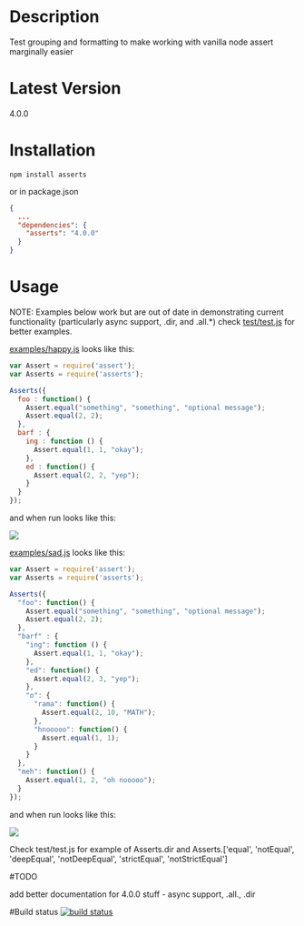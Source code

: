 # Description

Test grouping and formatting to make working with vanilla node assert marginally easier

# Latest Version

4.0.0

# Installation
```
npm install asserts
```

or in package.json

```json
{
  ...
  "dependencies": {
    "asserts": "4.0.0"
  }
}
```

# Usage
NOTE: Examples below work but are out of date in demonstrating current functionality (particularly async support, .dir, and .all.*) check [test/test.js](https://github.com/stephenhandley/asserts/blob/master/test/test.js) for better examples.

[examples/happy.js](https://github.com/stephenhandley/asserts/blob/master/examples/happy.js) looks like this:

```js
var Assert = require('assert');
var Asserts = require('asserts');

Asserts({
  foo : function() {
    Assert.equal("something", "something", "optional message");
    Assert.equal(2, 2);
  },
  barf : {
    ing : function () {
      Assert.equal(1, 1, "okay");
    },
    ed : function() {
      Assert.equal(2, 2, "yep");
    }
  }
});
```
and when run looks like this:

![](https://raw.github.com/stephenhandley/asserts/master/examples/happy_output.png)

[examples/sad.js](https://github.com/stephenhandley/asserts/blob/master/examples/sad.js) looks like this:

```js
var Assert = require('assert');
var Asserts = require('asserts');

Asserts({
  "foo": function() {
    Assert.equal("something", "something", "optional message");
    Assert.equal(2, 2);
  },
  "barf" : {
    "ing": function () {
      Assert.equal(1, 1, "okay");
    },
    "ed": function() {
      Assert.equal(2, 3, "yep");
    },
    "o": {
      "rama": function() {
        Assert.equal(2, 10, "MATH");
      },
      "hnooooo": function() {
        Assert.equal(1, 1);
      }
    }
  },
  "meh": function() {
    Assert.equal(1, 2, "oh nooooo");
  }
});
```

and when run looks like this:

![](https://raw.github.com/stephenhandley/asserts/master/examples/sad_output.png)

Check test/test.js for example of Asserts.dir and Asserts.['equal', 'notEqual', 'deepEqual', 'notDeepEqual', 'strictEqual', 'notStrictEqual']

#TODO

add better documentation for 4.0.0 stuff - async support, .all., .dir

#Build status
[![build status](https://secure.travis-ci.org/stephenhandley/asserts.png)](http://travis-ci.org/stephenhandley/asserts)